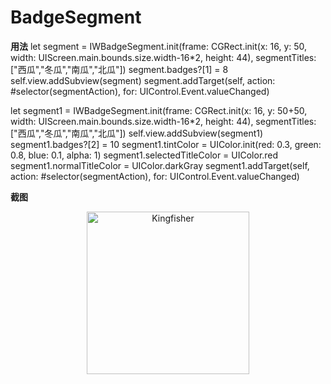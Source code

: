 # BadgeSegment



**用法**
let segment = IWBadgeSegment.init(frame: CGRect.init(x: 16, y: 50, width: UIScreen.main.bounds.size.width-16*2, height: 44), segmentTitles: ["西瓜","冬瓜","南瓜","北瓜"])
segment.badges?[1] = 8
self.view.addSubview(segment)
segment.addTarget(self, action: #selector(segmentAction), for: UIControl.Event.valueChanged)


let segment1 = IWBadgeSegment.init(frame: CGRect.init(x: 16, y: 50+50, width: UIScreen.main.bounds.size.width-16*2, height: 44), segmentTitles: ["西瓜","冬瓜","南瓜","北瓜"])
self.view.addSubview(segment1)
segment1.badges?[2] = 10
segment1.tintColor = UIColor.init(red: 0.3, green: 0.8, blue: 0.1, alpha: 1)
segment1.selectedTitleColor = UIColor.red
segment1.normalTitleColor = UIColor.darkGray
segment1.addTarget(self, action: #selector(segmentAction), for: UIControl.Event.valueChanged)



**截图**
<p align="center">
<img src="https://github.com/sfwan2014/BadgeSegment/CustomeBadgeSegmentDemo/example.png" alt="Kingfisher" title="Kingfisher" width="260"/>
</p>
